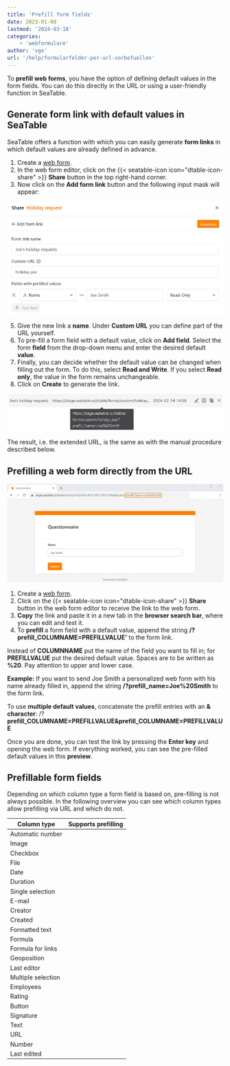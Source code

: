 ```yaml
---
title: 'Prefill form fields'
date: 2023-01-08
lastmod: '2024-03-18'
categories:
    - 'webformulare'
author: 'vge'
url: '/help/formularfelder-per-url-vorbefuellen'
---
```


To **prefill web forms**, you have the option of defining default values in the form fields. You can do this directly in the URL or using a user-friendly function in SeaTable.

## Generate form link with default values in SeaTable

SeaTable offers a function with which you can easily generate **form links** in which default values are already defined in advance.

1. Create a [web form](https://seatable.io/en/docs/webformulare/webformulare/).
2. In the web form editor, click on the {{< seatable-icon icon="dtable-icon-share" >}} **Share** button in the top right-hand corner.
3. Now click on the **Add form link** button and the following input mask will appear:

![Prefilled values in user-defined form links](images/Vorbefuellte-Werte-in-benutzerdefinierten-Formularlinks.png)

5. Give the new link a **name**. Under **Custom URL** you can define part of the URL yourself.
6. To pre-fill a form field with a default value, click on **Add field**. Select the form **field** from the drop-down menu and enter the desired default **value**.
7. Finally, you can decide whether the default value can be changed when filling out the form. To do this, select **Read and Write**. If you select **Read only**, the value in the form remains unchangeable.
8. Click on **Create** to generate the link.

![Custom form link with prefilled value](images/Benutzerdefinierter-Formularlink-mit-vorausgefuelltem-Wert.png)

The result, i.e. the extended URL, is the same as with the manual procedure described below.

## Prefilling a web form directly from the URL

![Prefill web form](images/prefill.png)

1. Create a [web form](https://seatable.io/en/docs/webformulare/webformulare/).
2. Click on the {{< seatable-icon icon="dtable-icon-share" >}} **Share** button in the web form editor to receive the link to the web form.
3. **Copy** the link and paste it in a new tab in the **browser search bar**, where you can edit and test it.
4. To **prefill** a form field with a default value, append the string **/?prefill_COLUMNAME=PREFILLVALUE'** to the form link.

Instead of **COLUMNNAME** put the name of the field you want to fill in; for **PREFILLVALUE** put the desired default value. Spaces are to be written as **%20**. Pay attention to upper and lower case.

**Example:** If you want to send Joe Smith a personalized web form with his name already filled in, append the string **/?prefill_name=Joe%20Smith** to the form link.

To use **multiple default values**, concatenate the prefill entries with an **& character**: /?**prefill_COLUMNAME=PREFILLVALUE&prefill_COLUMNAME=PREFILLVALUE**

Once you are done, you can test the link by pressing the **Enter key** and opening the web form. If everything worked, you can see the pre-filled default values in this **preview**.

## Prefillable form fields

Depending on which column type a form field is based on, pre-filling is not always possible. In the following overview you can see which column types allow prefilling via URL and which do not.

| Column type        | Supports prefilling |
| ------------------ | ------------------- |
| Automatic number   |                     |
| Image              |                     |
| Checkbox           |                     |
| File               |                     |
| Date               |                     |
| Duration           |                     |
| Single selection   |                     |
| E-mail             |                     |
| Creator            |                     |
| Created            |                     |
| Formatted text     |                     |
| Formula            |                     |
| Formula for links  |                     |
| Geoposition        |                     |
| Last editor        |                     |
| Multiple selection |                     |
| Employees          |                     |
| Rating             |                     |
| Button             |                     |
| Signature          |                     |
| Text               |                     |
| URL                |                     |
| Number             |                     |
| Last edited        |                     |
